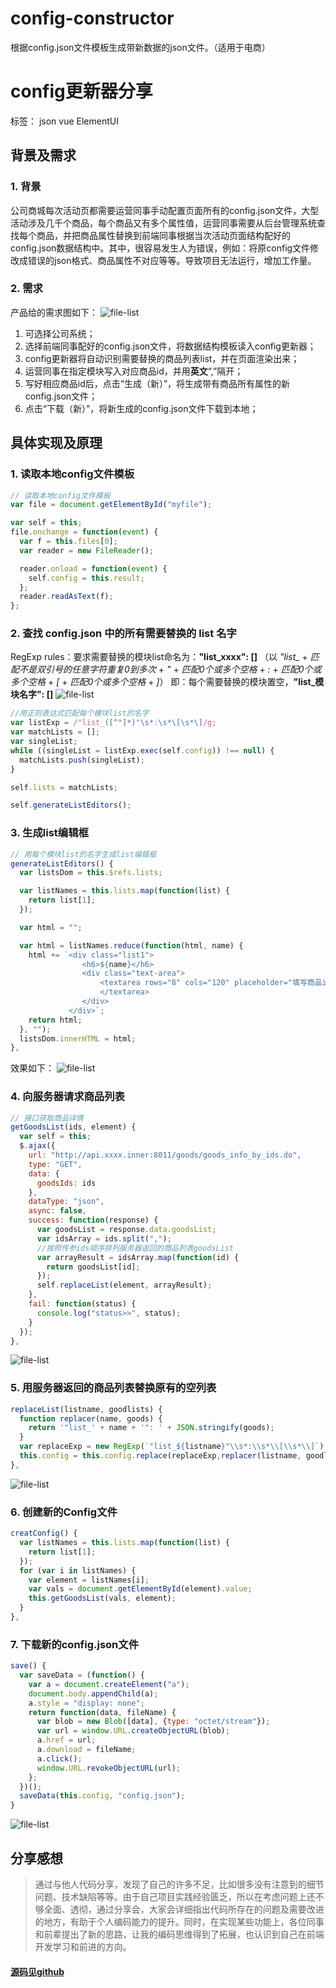 # config-constructor
根据config.json文件模板生成带新数据的json文件。（适用于电商）

# config更新器分享
标签： json vue ElementUI
## 背景及需求
### 1. 背景
公司商城每次活动页都需要运营同事手动配置页面所有的config.json文件，大型活动涉及几千个商品，每个商品又有多个属性值，运营同事需要从后台管理系统查找每个商品，并把商品属性替换到前端同事根据当次活动页面结构配好的config.json数据结构中。其中，很容易发生人为错误，例如：将原config文件修改成错误的json格式、商品属性不对应等等。导致项目无法运行，增加工作量。
### 2. 需求
产品给的需求图如下：
![file-list](https://raw.githubusercontent.com/bescheiden/Markdown-Photos/master/photos/active_config_create.png)
1. 可选择公司系统；
 2. 选择前端同事配好的config.json文件，将数据结构模板读入config更新器；
 3. config更新器将自动识别需要替换的商品列表list，并在页面渲染出来；
 4. 运营同事在指定模块写入对应商品id，并用**英文**“,”隔开；
 5. 写好相应商品id后，点击“生成（新）”，将生成带有商品所有属性的新config.json文件；
 6. 点击“下载（新）”，将新生成的config.json文件下载到本地；
## 具体实现及原理
### 1. 读取本地config文件模板

```javaScript
// 读取本地config文件模板
var file = document.getElementById("myfile");

var self = this;
file.onchange = function(event) {
  var f = this.files[0];
  var reader = new FileReader();

  reader.onload = function(event) {
    self.config = this.result;
  };
  reader.readAsText(f);
};
```

### 2. 查找 config.json 中的所有需要替换的 list 名字
 RegExp rules：要求需要替换的模块list命名为：**"list_xxxx": []** （以 *"list_* + *匹配不是双引号的任意字符重复0到多次* + *"* + *匹配0个或多个空格* + *:* + *匹配0个或多个空格* + *[* + *匹配0个或多个空格* + *]*）
 即：每个需要替换的模块置空，**"list_模块名字": []**
![file-list](https://raw.githubusercontent.com/bescheiden/Markdown-Photos/master/photos/json_file_old.png)

```javaScript
//用正则表达式匹配每个模块list的名字
var listExp = /"list_([^"]*)"\s*:\s*\[\s*\]/g;
var matchLists = [];
var singleList;
while ((singleList = listExp.exec(self.config)) !== null) {
  matchLists.push(singleList);
}

self.lists = matchLists;

self.generateListEditors();
```

### 3. 生成list编辑框

```javaScript
// 用每个模块list的名字生成list编辑框
generateListEditors() {
  var listsDom = this.$refs.lists;

  var listNames = this.lists.map(function(list) {
    return list[1];
  });

  var html = "";

  var html = listNames.reduce(function(html, name) {
    html += `<div class="list1">
                <h6>${name}</h6>
                <div class="text-area">
                    <textarea rows="8" cols="120" placeholder="填写商品id,用英语逗号“,”隔开" id="${name}">
                    </textarea>
                </div>
             </div>`;
    return html;
  }, "");
  listsDom.innerHTML = html;
},
```

效果如下：
 ![file-list](https://raw.githubusercontent.com/bescheiden/Markdown-Photos/master/photos/list_boxs.png)
### 4. 向服务器请求商品列表

```javaScript
// 接口获取商品详情
getGoodsList(ids, element) {
  var self = this;
  $.ajax({
    url: "http://api.xxxx.inner:8011/goods/goods_info_by_ids.do",
    type: "GET",
    data: {
      goodsIds: ids
    },
    dataType: "json",
    async: false,
    success: function(response) {
      var goodsList = response.data.goodsList;
      var idsArray = ids.split(",");
      //按照传参ids顺序排列服务器返回的商品列表goodsList
      var arrayResult = idsArray.map(function(id) {
        return goodsList[id];
      });
      self.replaceList(element, arrayResult);
    },
    fail: function(status) {
      console.log("status>>", status);
    }
  });
},
```

![file-list](https://raw.githubusercontent.com/bescheiden/Markdown-Photos/master/photos/send_lists.png)
### 5. 用服务器返回的商品列表替换原有的空列表

```javaScript
replaceList(listname, goodlists) {
  function replacer(name, goods) {
    return '"list_' + name + '": ' + JSON.stringify(goods);
  }
  var replaceExp = new RegExp(`"list_${listname}"\\s*:\\s*\\[\\s*\\]`);
  this.config = this.config.replace(replaceExp,replacer(listname, goodlists));
},
```

![file-list](https://raw.githubusercontent.com/bescheiden/Markdown-Photos/master/photos/get_goodslist.png)
### 6. 创建新的Config文件

```javaScript
creatConfig() {
  var listNames = this.lists.map(function(list) {
    return list[1];
  });
  for (var i in listNames) {
    var element = listNames[i];
    var vals = document.getElementById(element).value;
    this.getGoodsList(vals, element);
  }
},
```

### 7. 下载新的config.json文件

```javaScript
save() {
  var saveData = (function() {
    var a = document.createElement("a");
    document.body.appendChild(a);
    a.style = "display: none";
    return function(data, fileName) {
      var blob = new Blob([data], {type: "octet/stream"});
      var url = window.URL.createObjectURL(blob);
      a.href = url;
      a.download = fileName;
      a.click();
      window.URL.revokeObjectURL(url);
    };
  })();
  saveData(this.config, "config.json");
}
```

 ![file-list](https://raw.githubusercontent.com/bescheiden/Markdown-Photos/master/photos/download.png)
 
## 分享感想
>通过与他人代码分享，发现了自己的许多不足，比如很多没有注意到的细节问题、技术缺陷等等。由于自己项目实践经验匮乏，所以在考虑问题上还不够全面、透彻，通过分享会，大家会详细指出代码所存在的问题及需要改进的地方，有助于个人编码能力的提升。同时，在实现某些功能上，各位同事和前辈提出了新的思路，让我的编码思维得到了拓展，也认识到自己在前端开发学习和前进的方向。

#### [源码见github](https://github.com/bescheiden)
